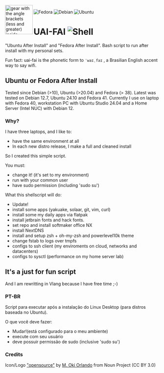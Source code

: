 
<img align="left" src="https://cdn.hashnode.com/res/hashnode/image/upload/v1714668828239/5bdb9130-09f6-4e44-8f53-d91b18256197.png" height=95 width=90 alt="gear with the angle brackets (less and greater) inside">

![Fedora](https://img.shields.io/badge/Fedora-294172?style=for-the-badge&logo=fedora&logoColor=white)
![Debian](https://img.shields.io/badge/Debian-D70A53?style=for-the-badge&logo=debian&logoColor=white)
![Ubuntu](https://img.shields.io/badge/Ubuntu-E95420?style=for-the-badge&logo=ubuntu&logoColor=white)

# UAI-FAI ![Shell](https://img.shields.io/badge/shell_script-%23121011.svg?style=for-the-badge&logo=gnu-bash&logoColor=white)

"Ubuntu After Install" and "Fedora After Install". Bash script to run after install with my personal sets.

Fun fact: uai-fai is the phonetic form to ````ˈwaɪˌfaɪ```` , a Brasilian English accent way to say wifi.

## Ubuntu or Fedora After Install

Tested since Debian (>10), Ubuntu (>20.04) and Fedora (> 38).
Latest was tested on Debian 12.7, Ubuntu 24.10 and Fedora 41.
Currently I use on laptop with Fedora 40, workstation PC with Ubuntu Studio 24.04 and a Home Server (Intel NUC) with Debian 12.

### Why?
I have three laptops, and I like to:
- have the same environment at all
- In each new distro release, I make a full and cleaned install

So I created this simple script.

You must:

- change it! (it's set to my environment)
- run with your common user
- have sudo permission (including 'sudo su')

What this shellscript will do:

- Update!
- install some apps (yakuake, solaar, git, vim, curl)
- install some my daily apps via flatpak
- install jetbrain fonts and hack fonts.
- set repo and install softmaker office NX
- install NextDNS
- install and setup zsh + oh-my-zsh and powerlevel10k theme
- change fstab to logs over tmpfs
- configs to ssh client (my enviroments on cloud, networks and datacenters)
- configs to sysctl (performance on my home server lab)


## It's a just for fun script

And I am rewritting in Vlang because I have free time ;-)




### PT-BR

Script para executar após a instalação do Linux Desktop (para distros baseada no Ubuntu).

O que você deve fazer:

- Mudar!(está configurado para o meu ambiente)
- execute com seu usuário
- deve possuir permissão de sudo (inclusive 'sudo su')



### Credits

Icon/Logo ["opensource"](https://thenounproject.com/icon/opensource-4957970/) by [M. Oki Orlando](https://thenounproject.com/creator/orvipixel/) from Noun Project (CC BY 3.0)




